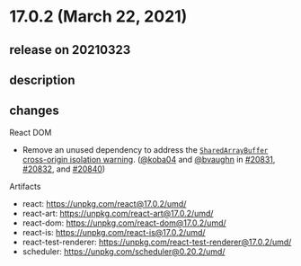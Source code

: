 # 17.0.2 (March 22, 2021)

## release on 20210323

## description

## changes

React DOM

* Remove an unused dependency to address the <a href="https://developer.chrome.com/blog/enabling-shared-array-buffer/" rel="nofollow"><code>SharedArrayBuffer</code> cross-origin isolation warning</a>. (<a href="https://github.com/koba04">@koba04</a> and <a href="https://github.com/bvaughn">@bvaughn</a> in <a href="https://github.com/facebook/react/pull/20831" data-hovercard-type="pull_request" data-hovercard-url="/facebook/react/pull/20831/hovercard">#20831</a>, <a href="https://github.com/facebook/react/pull/20832" data-hovercard-type="pull_request" data-hovercard-url="/facebook/react/pull/20832/hovercard">#20832</a>, and <a href="https://github.com/facebook/react/pull/20840" data-hovercard-type="pull_request" data-hovercard-url="/facebook/react/pull/20840/hovercard">#20840</a>)

Artifacts

* react: <a href="https://unpkg.com/react@17.0.2/umd/" rel="nofollow">https://unpkg.com/react@17.0.2/umd/</a>
* react-art: <a href="https://unpkg.com/react-art@17.0.2/umd/" rel="nofollow">https://unpkg.com/react-art@17.0.2/umd/</a>
* react-dom: <a href="https://unpkg.com/react-dom@17.0.2/umd/" rel="nofollow">https://unpkg.com/react-dom@17.0.2/umd/</a>
* react-is: <a href="https://unpkg.com/react-is@17.0.2/umd/" rel="nofollow">https://unpkg.com/react-is@17.0.2/umd/</a>
* react-test-renderer: <a href="https://unpkg.com/react-test-renderer@17.0.2/umd/" rel="nofollow">https://unpkg.com/react-test-renderer@17.0.2/umd/</a>
* scheduler: <a href="https://unpkg.com/scheduler@0.20.2/umd/" rel="nofollow">https://unpkg.com/scheduler@0.20.2/umd/</a>

